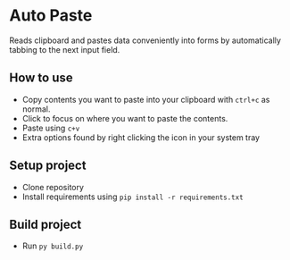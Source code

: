 # Auto Paste
Reads clipboard and pastes data conveniently into forms by automatically tabbing to the next input field.

## How to use
- Copy contents you want to paste into your clipboard with `ctrl+c` as normal. 
- Click to focus on where you want to paste the contents.
- Paste using `c+v`
- Extra options found by right clicking the icon in your system tray

## Setup project
- Clone repository
- Install requirements using `pip install -r requirements.txt`

## Build project
- Run `py build.py`

